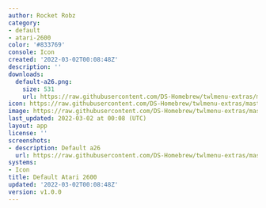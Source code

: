```yaml
---
author: Rocket Robz
category:
- default
- atari-2600
color: '#833769'
console: Icon
created: '2022-03-02T00:08:48Z'
description: ''
downloads:
  default-a26.png:
    size: 531
    url: https://raw.githubusercontent.com/DS-Homebrew/twlmenu-extras/master/_nds/TWiLightMenu/icons/default-a26.png
icon: https://raw.githubusercontent.com/DS-Homebrew/twlmenu-extras/master/_nds/TWiLightMenu/icons/default-a26.png
image: https://raw.githubusercontent.com/DS-Homebrew/twlmenu-extras/master/_nds/TWiLightMenu/icons/default-a26.png
last_updated: 2022-03-02 at 00:08 (UTC)
layout: app
license: ''
screenshots:
- description: Default a26
  url: https://raw.githubusercontent.com/DS-Homebrew/twlmenu-extras/master/_nds/TWiLightMenu/icons/default-a26.png
systems:
- Icon
title: Default Atari 2600
updated: '2022-03-02T00:08:48Z'
version: v1.0.0
---
```


